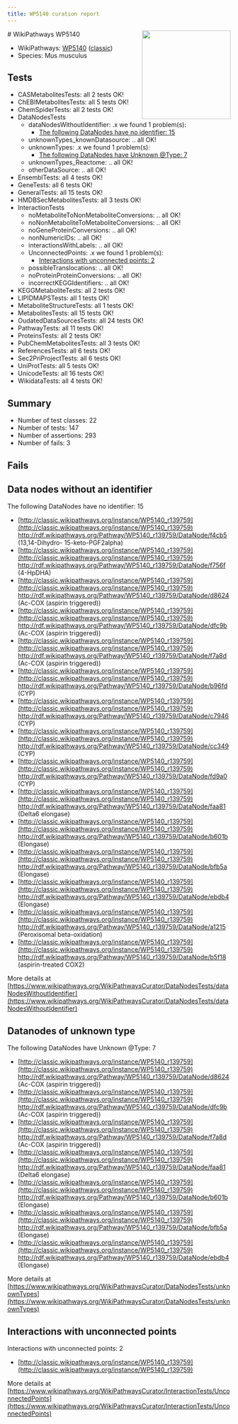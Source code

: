 ```yaml
---
title: WP5140 curation report
---
```


<img style="float: right; width: 200px" src="https://upload.wikimedia.org/wikipedia/commons/thumb/8/83/Wplogo_with_text_500.png/640px-Wplogo_with_text_500.png" />
# WikiPathways WP5140

* WikiPathways: [WP5140](https://wikipathways.org/pathways/WP5140) ([classic](https://classic.wikipathways.org/instance/WP5140))
* Species: Mus musculus
## Tests
* CASMetabolitesTests: all 2 tests OK!
* ChEBIMetabolitesTests: all 5 tests OK!
* ChemSpiderTests: all 2 tests OK!
* DataNodesTests
    * dataNodesWithoutIdentifier: .x we found 1 problem(s):
        * [The following DataNodes have no identifier: 15](#8792c495)
    * unknownTypes_knownDatasource: .. all OK!
    * unknownTypes: .x we found 1 problem(s):
        * [The following DataNodes have Unknown @Type: 7](#839973e5)
    * unknownTypes_Reactome: .. all OK!
    * otherDataSource: .. all OK!
* EnsemblTests: all 4 tests OK!
* GeneTests: all 6 tests OK!
* GeneralTests: all 15 tests OK!
* HMDBSecMetabolitesTests: all 3 tests OK!
* InteractionTests
    * noMetaboliteToNonMetaboliteConversions: .. all OK!
    * noNonMetaboliteToMetaboliteConversions: .. all OK!
    * noGeneProteinConversions: .. all OK!
    * nonNumericIDs: .. all OK!
    * interactionsWithLabels: .. all OK!
    * UnconnectedPoints: .x we found 1 problem(s):
        * [Interactions with unconnected points: 2](#35a61ada)
    * possibleTranslocations: .. all OK!
    * noProteinProteinConversions: .. all OK!
    * incorrectKEGGIdentifiers: .. all OK!
* KEGGMetaboliteTests: all 2 tests OK!
* LIPIDMAPSTests: all 1 tests OK!
* MetaboliteStructureTests: all 1 tests OK!
* MetabolitesTests: all 15 tests OK!
* OudatedDataSourcesTests: all 24 tests OK!
* PathwayTests: all 11 tests OK!
* ProteinsTests: all 2 tests OK!
* PubChemMetabolitesTests: all 3 tests OK!
* ReferencesTests: all 6 tests OK!
* Sec2PriProjectTests: all 6 tests OK!
* UniProtTests: all 5 tests OK!
* UnicodeTests: all 16 tests OK!
* WikidataTests: all 4 tests OK!


## Summary

* Number of test classes: 22
* Number of tests: 147
* Number of assertions: 293
* Number of fails: 3

## Fails

<a name="8792c495" />

## Data nodes without an identifier

The following DataNodes have no identifier: 15

* [http://classic.wikipathways.org/instance/WP5140_r139759](http://classic.wikipathways.org/instance/WP5140_r139759) http://rdf.wikipathways.org/Pathway/WP5140_r139759/DataNode/f4cb5 (13,14-Dihydro-
15-keto-PGF2alpha)
* [http://classic.wikipathways.org/instance/WP5140_r139759](http://classic.wikipathways.org/instance/WP5140_r139759) http://rdf.wikipathways.org/Pathway/WP5140_r139759/DataNode/f756f (4-HpDHA)
* [http://classic.wikipathways.org/instance/WP5140_r139759](http://classic.wikipathways.org/instance/WP5140_r139759) http://rdf.wikipathways.org/Pathway/WP5140_r139759/DataNode/d8624 (Ac-COX
(aspirin triggered))
* [http://classic.wikipathways.org/instance/WP5140_r139759](http://classic.wikipathways.org/instance/WP5140_r139759) http://rdf.wikipathways.org/Pathway/WP5140_r139759/DataNode/dfc9b (Ac-COX
(aspirin triggered))
* [http://classic.wikipathways.org/instance/WP5140_r139759](http://classic.wikipathways.org/instance/WP5140_r139759) http://rdf.wikipathways.org/Pathway/WP5140_r139759/DataNode/f7a8d (Ac-COX
(aspirin triggered))
* [http://classic.wikipathways.org/instance/WP5140_r139759](http://classic.wikipathways.org/instance/WP5140_r139759) http://rdf.wikipathways.org/Pathway/WP5140_r139759/DataNode/b96fd (CYP)
* [http://classic.wikipathways.org/instance/WP5140_r139759](http://classic.wikipathways.org/instance/WP5140_r139759) http://rdf.wikipathways.org/Pathway/WP5140_r139759/DataNode/c7946 (CYP)
* [http://classic.wikipathways.org/instance/WP5140_r139759](http://classic.wikipathways.org/instance/WP5140_r139759) http://rdf.wikipathways.org/Pathway/WP5140_r139759/DataNode/cc349 (CYP)
* [http://classic.wikipathways.org/instance/WP5140_r139759](http://classic.wikipathways.org/instance/WP5140_r139759) http://rdf.wikipathways.org/Pathway/WP5140_r139759/DataNode/fd9a0 (CYP)
* [http://classic.wikipathways.org/instance/WP5140_r139759](http://classic.wikipathways.org/instance/WP5140_r139759) http://rdf.wikipathways.org/Pathway/WP5140_r139759/DataNode/faa81 (Delta6 elongase)
* [http://classic.wikipathways.org/instance/WP5140_r139759](http://classic.wikipathways.org/instance/WP5140_r139759) http://rdf.wikipathways.org/Pathway/WP5140_r139759/DataNode/b601b (Elongase)
* [http://classic.wikipathways.org/instance/WP5140_r139759](http://classic.wikipathways.org/instance/WP5140_r139759) http://rdf.wikipathways.org/Pathway/WP5140_r139759/DataNode/bfb5a (Elongase)
* [http://classic.wikipathways.org/instance/WP5140_r139759](http://classic.wikipathways.org/instance/WP5140_r139759) http://rdf.wikipathways.org/Pathway/WP5140_r139759/DataNode/ebdb4 (Elongase)
* [http://classic.wikipathways.org/instance/WP5140_r139759](http://classic.wikipathways.org/instance/WP5140_r139759) http://rdf.wikipathways.org/Pathway/WP5140_r139759/DataNode/a1215 (Peroxisomal beta-oxidation)
* [http://classic.wikipathways.org/instance/WP5140_r139759](http://classic.wikipathways.org/instance/WP5140_r139759) http://rdf.wikipathways.org/Pathway/WP5140_r139759/DataNode/b5f18 (aspirin-treated COX2)


More details at [https://www.wikipathways.org/WikiPathwaysCurator/DataNodesTests/dataNodesWithoutIdentifier](https://www.wikipathways.org/WikiPathwaysCurator/DataNodesTests/dataNodesWithoutIdentifier)

<a name="839973e5" />

## Datanodes of unknown type

The following DataNodes have Unknown @Type: 7

* [http://classic.wikipathways.org/instance/WP5140_r139759](http://classic.wikipathways.org/instance/WP5140_r139759) http://rdf.wikipathways.org/Pathway/WP5140_r139759/DataNode/d8624 (Ac-COX
(aspirin triggered))
* [http://classic.wikipathways.org/instance/WP5140_r139759](http://classic.wikipathways.org/instance/WP5140_r139759) http://rdf.wikipathways.org/Pathway/WP5140_r139759/DataNode/dfc9b (Ac-COX
(aspirin triggered))
* [http://classic.wikipathways.org/instance/WP5140_r139759](http://classic.wikipathways.org/instance/WP5140_r139759) http://rdf.wikipathways.org/Pathway/WP5140_r139759/DataNode/f7a8d (Ac-COX
(aspirin triggered))
* [http://classic.wikipathways.org/instance/WP5140_r139759](http://classic.wikipathways.org/instance/WP5140_r139759) http://rdf.wikipathways.org/Pathway/WP5140_r139759/DataNode/faa81 (Delta6 elongase)
* [http://classic.wikipathways.org/instance/WP5140_r139759](http://classic.wikipathways.org/instance/WP5140_r139759) http://rdf.wikipathways.org/Pathway/WP5140_r139759/DataNode/b601b (Elongase)
* [http://classic.wikipathways.org/instance/WP5140_r139759](http://classic.wikipathways.org/instance/WP5140_r139759) http://rdf.wikipathways.org/Pathway/WP5140_r139759/DataNode/bfb5a (Elongase)
* [http://classic.wikipathways.org/instance/WP5140_r139759](http://classic.wikipathways.org/instance/WP5140_r139759) http://rdf.wikipathways.org/Pathway/WP5140_r139759/DataNode/ebdb4 (Elongase)


More details at [https://www.wikipathways.org/WikiPathwaysCurator/DataNodesTests/unknownTypes](https://www.wikipathways.org/WikiPathwaysCurator/DataNodesTests/unknownTypes)

<a name="35a61ada" />

## Interactions with unconnected points

Interactions with unconnected points: 2

* [http://classic.wikipathways.org/instance/WP5140_r139759](http://classic.wikipathways.org/instance/WP5140_r139759)


More details at [https://www.wikipathways.org/WikiPathwaysCurator/InteractionTests/UnconnectedPoints](https://www.wikipathways.org/WikiPathwaysCurator/InteractionTests/UnconnectedPoints)


